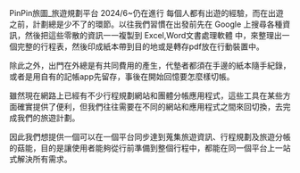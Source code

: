 PinPin旅圖_旅遊規劃平台
2024/6~仍在進行
    每個人都有出遊的經驗，而在出遊之前，計劃總是少不了的環節。以往我們習慣在出發前先在 Google 上搜尋各種資訊，然後把這些零散的資訊一一複製到 Excel,Word文書處理軟體 中，來整理出一個完整的行程表，然後印成紙本帶到目的地或是轉存pdf放在行動裝置中。

除此之外，出門在外總是有共同費用的產生，代墊者都須在手邊的紙本隨手紀錄，或者是用自有的記帳app先留存，事後在開始回憶要怎麼樣切帳。

雖然現在網路上已經有不少行程規劃網站和團體分帳應用程式，這些工具在某些方面確實提供了便利，但我們往往需要在不同的網站和應用程式之間來回切換，去完成我們的旅遊計劃。

因此我們想提供一個可以在一個平台同步達到蒐集旅遊資訊、行程規劃及旅遊分帳的菇能，目的是讓使用者能夠從行前準備到整個行程中，都能在同一個平台上一站式解決所有需求。

